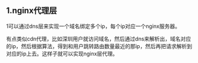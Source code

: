 ## 1.nginx代理层



1可以通过dns层来实现一个域名绑定多个ip，每个ip对应一个nginx服务器。

有点类似cdn代理，比如深圳用户就访问域名，然后通过dns来解析出，域名对应的ip，然后根据算法，得到和用户跳转路由数量最近的那ip，然后再把请求解析到对应的ip上去。这样子就可以实现nginx层代理。


